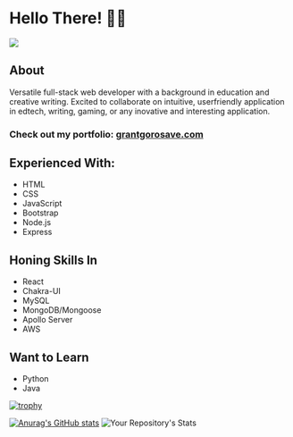 # Hello There! 👋🧔

![](https://komarev.com/ghpvc/?username=ggorosave)

## About

Versatile full-stack web developer with a background in education and creative writing. Excited to collaborate on intuitive, userfriendly application in edtech, writing, gaming, or any inovative and interesting application.

### Check out my portfolio: [grantgorosave.com](https://www.grantgorosave.com/)

## Experienced With:
- HTML
- CSS
- JavaScript
- Bootstrap
- Node.js
- Express

## Honing Skills In
- React
- Chakra-UI
- MySQL
- MongoDB/Mongoose
- Apollo Server
- AWS

## Want to Learn
- Python
- Java

[![trophy](https://github-profile-trophy.vercel.app/?username=ggorosave&theme=onedark&title=Commit,PullRequest,Repositories,Issues)](https://github.com/ryo-ma/github-profile-trophy)

[![Anurag's GitHub stats](https://github-readme-stats.vercel.app/api?username=ggorosave&hide=stars)](https://github.com/anuraghazra/github-readme-stats)  ![Your Repository's Stats](https://github-readme-stats.vercel.app/api/top-langs/?username=ggorosave&theme=blue-green) 


